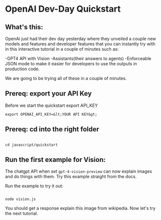 # OpenAI Dev-Day Quickstart


## What's this:

OpenAi just had their dev day yesterday where they unveiled a couple new models and features and developer features that you can instantly try with  in this interactive tutorial in a couple of minutes such as:

-GPT4 API with Vision
-Assistants(their answers to agents)
-Enforceable JSON mode to make it easier for developers to use the outputs in production code.

We are going to be trying all of these in a couple of minutes.

## Prereq: export your API Key


Before we start the quickstart export API_KEY

```
export OPENAI_API_KEY=&lt;YOUR API KEY&gt;
```

## Prereq: cd into the right folder

```devdocs_run

cd javascript/quickstart

```

## Run the first example for Vision:

The chatgpt API when set <code>gpt-4-vision-preview</code> can now explain images and do things with them.  Try this example straight from the docs.

Run the example to try it out:

```devdocs_run

node vision.js

```

You should get a response explain this image from wikipedia.  Now let's try the next tutorial.


